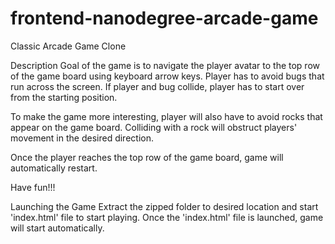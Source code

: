 frontend-nanodegree-arcade-game
===============================
Classic Arcade Game Clone

Description
Goal of the game is to navigate the player avatar to the top row of the game board using keyboard arrow keys. Player has to avoid bugs that run
across the screen. If player and bug collide, player has to start over from the starting position. 

To make the game more interesting, player will also have to avoid rocks that appear on the game board. Colliding with a rock will obstruct players'
movement in the desired direction.

Once the player reaches the top row of the game board, game will automatically restart.

Have fun!!!

Launching the Game
Extract the zipped folder to desired location and start 'index.html' file to start playing. Once the 'index.html' file is launched, game will start
automatically.
